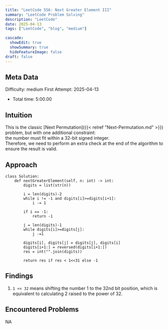 ```yaml
---
title: "LeetCode 556: Next Greater Element III"
summary: "LeetCode Problem Solving"
description: "LeetCode"
date: 2025-04-13
tags: ["LeetCode", "blog", "medium"]

cascade:
  showEdit: true
  showSummary: true
  hideFeatureImage: false
draft: false
---
```


## Meta Data

Difficulty: medium
First Attempt: 2025-04-13
- Total time: 5:00.00

## Intuition

This is the classic [Next Permutation]({{< relref "Next-Permutation.md" >}}) problem, but with one additional constraint:  
the number must fit within a 32-bit signed integer.  
Therefore, we need to perform an extra check at the end of the algorithm to ensure the result is valid.

## Approach
```
class Solution:
    def nextGreaterElement(self, n: int) -> int:
        digits = list(str(n))

        i = len(digits)-2
        while i != -1 and digits[i]>=digits[i+1]:
            i -= 1

        if i == -1:
            return -1

        j = len(digits)-1
        while digits[i]>=digits[j]: 
            j -=1

        digits[i], digits[j] = digits[j], digits[i]
        digits[i+1:] = reversed(digits[i+1:])
        res = int("".join(digits))

        return res if res < 1<<31 else -1
```

## Findings
1. `1 << 32` means shifting the number 1 to the 32nd bit position, which is equivalent to calculating 2 raised to the power of 32.

## Encountered Problems 
NA